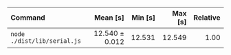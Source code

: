 | Command | Mean [s] | Min [s] | Max [s] | Relative |
|:---|---:|---:|---:|---:|
| `node ./dist/lib/serial.js` | 12.540 ± 0.012 | 12.531 | 12.549 | 1.00 |
